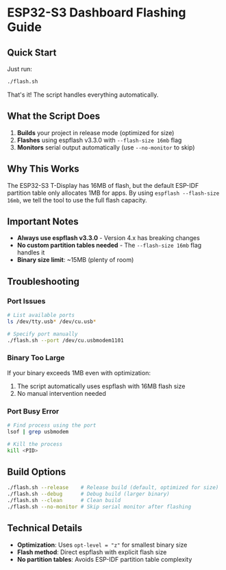 # ESP32-S3 Dashboard Flashing Guide

## Quick Start

Just run:
```bash
./flash.sh
```

That's it! The script handles everything automatically.

## What the Script Does

1. **Builds** your project in release mode (optimized for size)
2. **Flashes** using espflash v3.3.0 with `--flash-size 16mb` flag
3. **Monitors** serial output automatically (use `--no-monitor` to skip)

## Why This Works

The ESP32-S3 T-Display has 16MB of flash, but the default ESP-IDF partition table only allocates 1MB for apps. By using `espflash --flash-size 16mb`, we tell the tool to use the full flash capacity.

## Important Notes

- **Always use espflash v3.3.0** - Version 4.x has breaking changes
- **No custom partition tables needed** - The `--flash-size 16mb` flag handles it
- **Binary size limit**: ~15MB (plenty of room)

## Troubleshooting

### Port Issues
```bash
# List available ports
ls /dev/tty.usb* /dev/cu.usb*

# Specify port manually
./flash.sh --port /dev/cu.usbmodem1101
```

### Binary Too Large
If your binary exceeds 1MB even with optimization:
1. The script automatically uses espflash with 16MB flash size
2. No manual intervention needed

### Port Busy Error
```bash
# Find process using the port
lsof | grep usbmodem

# Kill the process
kill <PID>
```

## Build Options

```bash
./flash.sh --release    # Release build (default, optimized for size)
./flash.sh --debug      # Debug build (larger binary)
./flash.sh --clean      # Clean build
./flash.sh --no-monitor # Skip serial monitor after flashing
```

## Technical Details

- **Optimization**: Uses `opt-level = "z"` for smallest binary size
- **Flash method**: Direct espflash with explicit flash size
- **No partition tables**: Avoids ESP-IDF partition table complexity